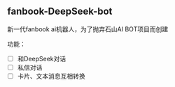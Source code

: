 ## fanbook-DeepSeek-bot  

新一代fanbook ai机器人，为了抛弃石山AI BOT项目而创建  

功能：  

- [ ] 和DeepSeek对话
- [ ] 私信对话
- [ ] 卡片、文本消息互相转换
